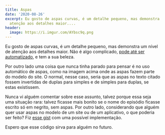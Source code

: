 ```yaml
---
title: Aspas
date: '2020-08-26'
excerpt: Eu gosto de aspas curvas, é um detalhe pequeno, mas demonstra um nível de
  atenção aos detalhes maior....
header:
  image: https://i.imgur.com/AYbsc9q.png
---
```




Eu gosto de aspas curvas, é um detalhe pequeno, mas demonstra um nível de atenção aos detalhes maior. Não é algo complicado, [pode até ser automatizado](https://github.com/qgustavor/subtitle-word-replacer), e tem a sua beleza.

Por outro lado uma coisa que nunca tinha parado para pensar é no uso automático de aspas, como na imagem acima onde as aspas fazem parte do modelo do site. O normal, nesse caso, seria que as aspas no texto citado fossem invertidas de duplas para simples e de simples para duplas, se estas existissem.

Nunca vi alguém comentar sobre esse assunto, talvez porque essa seja uma situação rara: talvez ficasse mais bonito se o nome do episódio ficasse escrito só em negrito, sem aspas. Por outro lado, considerando que alguém quer usar aspas no modelo de um site ou de um aplicativo, o que poderia ser feito? Fiz [esse gist](https://gist.github.com/qgustavor/9c373ca8719eaacbbe912793f08fdb2d) com uma possível implementação.

Espero que esse código sirva para alguém no futuro.